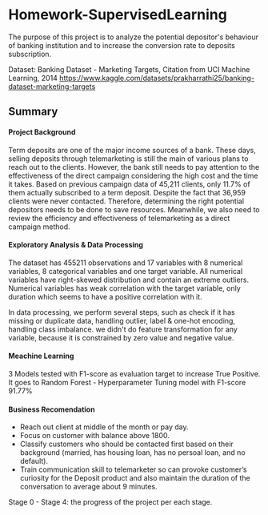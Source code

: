 # Homework-SupervisedLearning

The purpose of this project is to analyze the potential depositor's behaviour of banking institution and to increase the conversion rate to deposits subscription.

Dataset: Banking Dataset - Marketing Targets, Citation from UCI Machine Learning, 2014
https://www.kaggle.com/datasets/prakharrathi25/banking-dataset-marketing-targets

## Summary
#### Project Background 
Term deposits are one of the major income sources of a bank. These days, selling deposits through telemarketing is still the main of various plans to reach out to the clients.
However, the bank still needs to pay attention to the effectiveness of the direct campaign considering the high cost and the time it takes.
Based on previous campaign data of 45,211 clients, only 11.7% of them actually subscribed to a term deposit. Despite the fact that 36,959 clients were never contacted.
Therefore, determining the right potential depositors needs to be done to save resources. Meanwhile, we also need to review the efficiency and effectiveness of telemarketing as a direct campaign method.

#### Exploratory Analysis & Data Processing
The dataset has 455211 observations and 17 variables with 8 numerical variables, 8 categorical variables and one target variable.
All numerical variables have right-skewed distribution and contain an extreme outliers.
Numerical variables has weak correlation with the target variable, only duration which seems to have a positive correlation with it.

In data processing, we perform several steps, such as check if it has missing or duplicate data, handling outlier, label & one-hot encoding, handling class imbalance.
we didn't do feature transformation for any variable, because it is constrained by zero value and negative value.

#### Meachine Learning
3 Models tested with F1-score as evaluation target to increase True Positive. It goes to Random Forest - Hyperparameter Tuning model with F1-score 91.77%

#### Business Recomendation
- Reach out client at middle of the month or pay day.
- Focus on customer with balance above 1800.
- Classify customers who should be contacted first based on their background (married, has housing loan, has no persoal loan, and no default).
- Train communication skill to telemarketer so can provoke customer’s curiosity for the Deposit product and also maintain the duration of the conversation to average about 9 minutes.


Stage 0 - Stage 4: the progress of the project per each stage.
